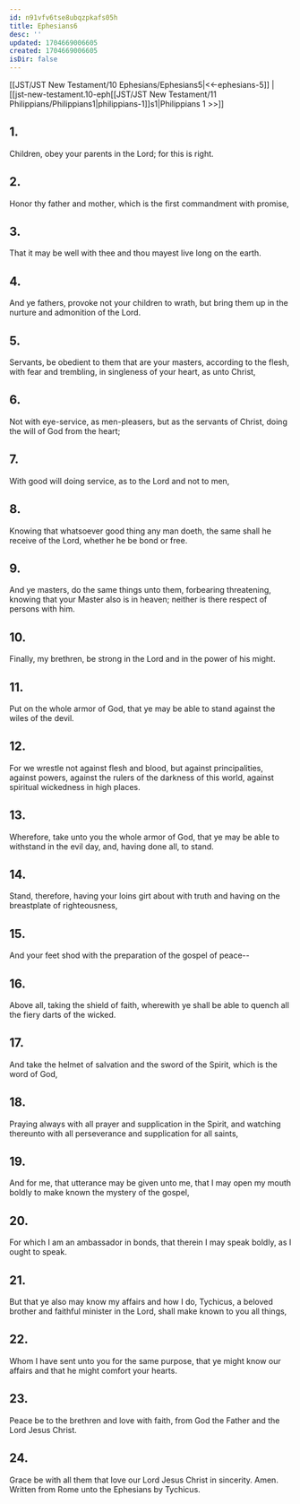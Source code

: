 ```yaml
---
id: n91vfv6tse8ubqzpkafs05h
title: Ephesians6
desc: ''
updated: 1704669006605
created: 1704669006605
isDir: false
---
```

[[JST/JST New Testament/10 Ephesians/Ephesians5|<<-ephesians-5]] | [[jst-new-testament.10-eph[[JST/JST New Testament/11 Philippians/Philippians1|philippians-1]]s1|Philippians 1 >>]]
## 1.
Children, obey your parents in the Lord; for this is right.
## 2.
Honor thy father and mother, which is the first commandment with promise,
## 3.
That it may be well with thee and thou mayest live long on the earth.
## 4.
And ye fathers, provoke not your children to wrath, but bring them up in the nurture and admonition of the Lord.
## 5.
Servants, be obedient to them that are your masters, according to the flesh, with fear and trembling, in singleness of your heart, as unto Christ,
## 6.
Not with eye-service, as men-pleasers, but as the servants of Christ, doing the will of God from the heart;
## 7.
With good will doing service, as to the Lord and not to men,
## 8.
Knowing that whatsoever good thing any man doeth, the same shall he receive of the Lord, whether he be bond or free.
## 9.
And ye masters, do the same things unto them, forbearing threatening, knowing that your Master also is in heaven; neither is there respect of persons with him.
## 10.
Finally, my brethren, be strong in the Lord and in the power of his might.
## 11.
Put on the whole armor of God, that ye may be able to stand against the wiles of the devil.
## 12.
For we wrestle not against flesh and blood, but against principalities, against powers, against the rulers of the darkness of this world, against spiritual wickedness in high places.
## 13.
Wherefore, take unto you the whole armor of God, that ye may be able to withstand in the evil day, and, having done all, to stand.
## 14.
Stand, therefore, having your loins girt about with truth and having on the breastplate of righteousness,
## 15.
And your feet shod with the preparation of the gospel of peace\--
## 16.
Above all, taking the shield of faith, wherewith ye shall be able to quench all the fiery darts of the wicked.
## 17.
And take the helmet of salvation and the sword of the Spirit, which is the word of God,
## 18.
Praying always with all prayer and supplication in the Spirit, and watching thereunto with all perseverance and supplication for all saints,
## 19.
And for me, that utterance may be given unto me, that I may open my mouth boldly to make known the mystery of the gospel,
## 20.
For which I am an ambassador in bonds, that therein I may speak boldly, as I ought to speak.
## 21.
But that ye also may know my affairs and how I do, Tychicus, a beloved brother and faithful minister in the Lord, shall make known to you all things,
## 22.
Whom I have sent unto you for the same purpose, that ye might know our affairs and that he might comfort your hearts.
## 23.
Peace be to the brethren and love with faith, from God the Father and the Lord Jesus Christ.
## 24.
Grace be with all them that love our Lord Jesus Christ in sincerity. Amen.
Written from Rome unto the Ephesians by Tychicus. 

